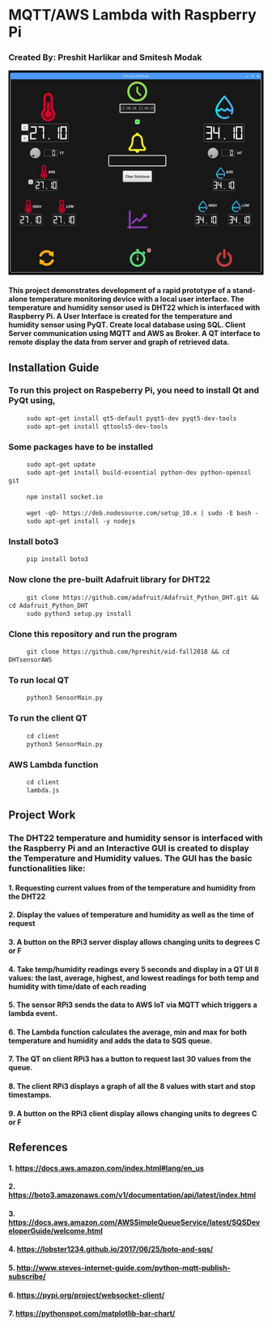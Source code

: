    # MQTT/AWS Lambda with Raspberry Pi
   
   ### Created By: Preshit Harlikar and Smitesh Modak
  
  ![GitHub Logo](SensorUI.JPG)
  
   #### This project demonstrates development of a rapid prototype of a stand-alone temperature monitoring device with a local user interface. The temperature and humidity sensor used is DHT22 which is interfaced with Raspberry Pi. A User Interface is created for the temperature and humidity sensor using PyQT. Create local database using SQL. Client Server communication using MQTT and AWS as Broker. A QT interface to remote display the data from server and graph of retrieved data. 
   
   ## Installation Guide
   ### To run this project on Raspeberry Pi, you need to install Qt and PyQt using,
         sudo apt-get install qt5-default pyqt5-dev pyqt5-dev-tools
         sudo apt-get install qttools5-dev-tools
   
   ### Some packages have to be installed
         sudo apt-get update
         sudo apt-get install build-essential python-dev python-openssl git
         
         npm install socket.io
         
         wget -qO- https://deb.nodesource.com/setup_10.x | sudo -E bash -
         sudo apt-get install -y nodejs

   ### Install boto3
         pip install boto3
   
   ### Now clone the pre-built Adafruit library for DHT22
         git clone https://github.com/adafruit/Adafruit_Python_DHT.git && cd Adafruit_Python_DHT
         sudo python3 setup.py install
         
   ### Clone this repository and run the program
         git clone https://github.com/hpreshit/eid-fall2018 && cd DHTsensorAWS
   
   ### To run local QT
         python3 SensorMain.py
   
   ### To run the client QT
         cd client
         python3 SensorMain.py
         
   ### AWS Lambda function
         cd client
         lambda.js
    
   ## Project Work
   ### The DHT22 temperature and humidity sensor is interfaced with the Raspberry Pi and an Interactive GUI is created to display the Temperature and Humidity values. The GUI has the basic functionalities like:
   #### 1. Requesting current values from of the temperature and humidity from the DHT22
   #### 2. Display the values of temperature and humidity as well as the time of request
   #### 3. A button on the RPi3 server display allows changing units to degrees C or F
   #### 4. Take temp/humidity readings every 5 seconds and display in a QT UI 8 values: the last, average, highest, and lowest readings for both temp and humidity with time/date of each reading 
   #### 5. The sensor RPi3 sends the data to AWS IoT via MQTT which triggers a lambda event.
   #### 6. The Lambda function calculates the average, min and max for both temperature and humidity and adds the data to SQS queue.
   #### 7. The QT on client RPi3 has a button to request last 30 values from the queue. 
   #### 8. The client RPi3 displays a graph of all the 8 values with start and stop timestamps.
   #### 9. A button on the RPi3 client display allows changing units to degrees C or F
   
   
   ## References
   #### 1. https://docs.aws.amazon.com/index.html#lang/en_us
   #### 2. https://boto3.amazonaws.com/v1/documentation/api/latest/index.html
   #### 3. https://docs.aws.amazon.com/AWSSimpleQueueService/latest/SQSDeveloperGuide/welcome.html
   #### 4. https://lobster1234.github.io/2017/06/25/boto-and-sqs/
   #### 5. http://www.steves-internet-guide.com/python-mqtt-publish-subscribe/
   #### 6. https://pypi.org/project/websocket-client/
   #### 7. https://pythonspot.com/matplotlib-bar-chart/
   
   
   
